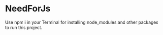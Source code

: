 # NeedForJs
Use npm i in your Terminal for installing node_modules and other packages to run this project.
